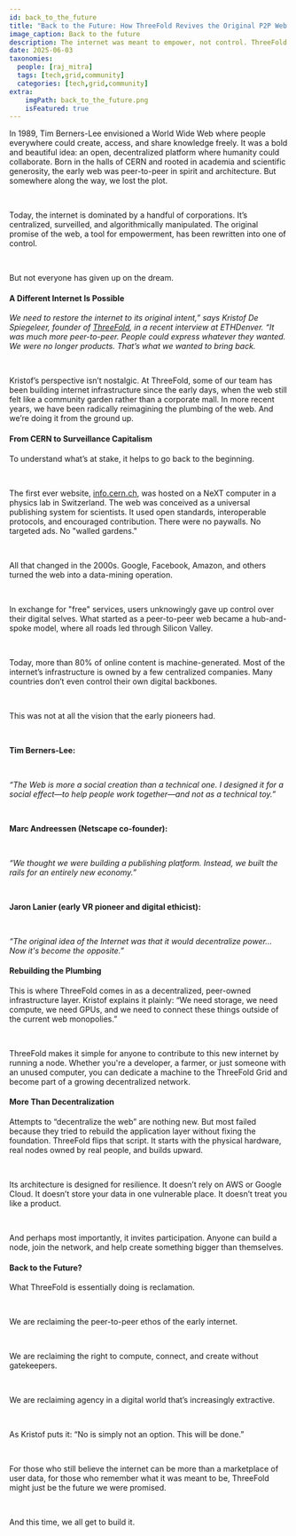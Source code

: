 ```yaml
---
id: back_to_the_future
title: "Back to the Future: How ThreeFold Revives the Original P2P Web Dream"
image_caption: Back to the future
description: The internet was meant to empower, not control. ThreeFold is bringing the original peer-to-peer vision back to life, decentralized, open, and owned by all.
date: 2025-06-03
taxonomies:
  people: [raj_mitra]
  tags: [tech,grid,community]
  categories: [tech,grid,community]
extra:
    imgPath: back_to_the_future.png
    isFeatured: true
---
```


In 1989, Tim Berners-Lee envisioned a World Wide Web where people everywhere could create, access, and share knowledge freely. It was a bold and beautiful idea: an open, decentralized platform where humanity could collaborate. Born in the halls of CERN and rooted in academia and scientific generosity, the early web was peer-to-peer in spirit and architecture. But somewhere along the way, we lost the plot.

<br/>

Today, the internet is dominated by a handful of corporations. It’s centralized, surveilled, and algorithmically manipulated. The original promise of the web, a tool for empowerment, has been rewritten into one of control.

<br/>

But not everyone has given up on the dream.

#### A Different Internet Is Possible
*We need to restore the internet to its original intent,” says Kristof De Spiegeleer, founder of [ThreeFold](https://threefold.io), in a recent interview at ETHDenver. “It was much more peer-to-peer. People could express whatever they wanted. We were no longer products. That’s what we wanted to bring back.*

<br/>

Kristof’s perspective isn’t nostalgic. At ThreeFold, some of our team has been building internet infrastructure since the early days, when the web still felt like a community garden rather than a corporate mall. In more recent years, we have been radically reimagining the plumbing of the web. And we’re doing it from the ground up.

#### From CERN to Surveillance Capitalism
To understand what’s at stake, it helps to go back to the beginning.

<br/>

The first ever website, [info.cern.ch](http://info.cern.ch), was hosted on a NeXT computer in a physics lab in Switzerland. The web was conceived as a universal publishing system for scientists. It used open standards, interoperable protocols, and encouraged contribution. There were no paywalls. No targeted ads. No "walled gardens."

<br/>

All that changed in the 2000s. Google, Facebook, Amazon, and others turned the web into a data-mining operation. 

<br/>

In exchange for "free" services, users unknowingly gave up control over their digital selves. What started as a peer-to-peer web became a hub-and-spoke model, where all roads led through Silicon Valley.

<br/>

Today, more than 80% of online content is machine-generated. Most of the internet’s infrastructure is owned by a few centralized companies. Many countries don’t even control their own digital backbones.

<br/>

This was not at all the vision that the early pioneers had.

<br/>

**Tim Berners-Lee:**

<br/>

*“The Web is more a social creation than a technical one. I designed it for a social effect—to help people work together—and not as a technical toy.”*

<br/>

**Marc Andreessen (Netscape co-founder):**

<br/>

*“We thought we were building a publishing platform. Instead, we built the rails for an entirely new economy.”*

<br/>

**Jaron Lanier (early VR pioneer and digital ethicist):**

<br/>

*“The original idea of the Internet was that it would decentralize power... Now it's become the opposite.”*


#### Rebuilding the Plumbing
This is where ThreeFold comes in as a decentralized, peer-owned infrastructure layer. Kristof explains it plainly: “We need storage, we need compute, we need GPUs, and we need to connect these things outside of the current web monopolies.”

<br/>

ThreeFold makes it simple for anyone to contribute to this new internet by running a node. Whether you're a developer, a farmer, or just someone with an unused computer, you can dedicate a machine to the ThreeFold Grid and become part of a growing decentralized network.

#### More Than Decentralization
Attempts to “decentralize the web” are nothing new. But most failed because they tried to rebuild the application layer without fixing the foundation. ThreeFold flips that script. It starts with the physical hardware, real nodes owned by real people, and builds upward.

<br/>

Its architecture is designed for resilience. It doesn’t rely on AWS or Google Cloud. It doesn’t store your data in one vulnerable place. It doesn’t treat you like a product.

<br/>

And perhaps most importantly, it invites participation. Anyone can build a node, join the network, and help create something bigger than themselves.

#### Back to the Future?
What ThreeFold is essentially doing is reclamation.

<br/>

We are reclaiming the peer-to-peer ethos of the early internet.

<br/>

We are reclaiming the right to compute, connect, and create without gatekeepers.

<br/>

We are reclaiming agency in a digital world that’s increasingly extractive.

<br/>

As Kristof puts it: “No is simply not an option. This will be done.”

<br/>

For those who still believe the internet can be more than a marketplace of user data, for those who remember what it was meant to be, ThreeFold might just be the future we were promised.

<br/>

And this time, we all get to build it.
